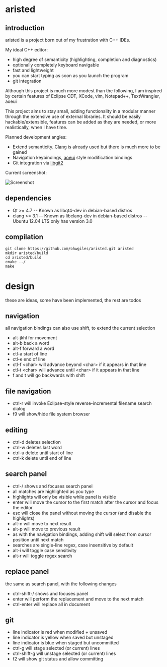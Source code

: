 aristed
=======

introduction
------------

aristed is a project born out of my frustration with C++ IDEs.

My ideal C++ editor:
- high degree of semanticity (highlighting, completion and diagnostics)
- optionally completely keyboard navigable
- fast and lightweight
- you can start typing as soon as you launch the program
- git integration

Although this project is much more modest than the following, I am inspired by certain features of Eclipse CDT, XCode, vim, Notepad++, TextWrangler, aoeui

This project aims to stay small, adding functionality in a modular manner through the extensive use of external libraries. It should be easily hackable/extensible, features can be added as they are needed, or more realistically, when I have time.

Planned development angles:
- Extend semanticity. [Clang](http://clang.llvm.org/) is already used but there is much more to be gained
- Navigation keybindings, [aoeui](http://aoeui.sourceforge.net/) style modification bindings
- Git integration via [libgit2](http://libgit2.github.com/)

Current screenshot:

![Screenshot](https://raw.github.com/ohwgiles/aristed/master/res/screenshot.png)


dependencies
------------
- Qt &gt;= 4.7
-- Known as libqt4-dev in debian-based distros
- clang &gt;= 3.1
-- Known as libclang-dev in debian-based distros
-- Ubuntu 12.04 LTS only has version 3.0


compilation
-----------
    git clone https://github.com/ohwgiles/aristed.git aristed
    mkdir aristed/build
    cd aristed/build
    cmake ../
    make

design
======

these are ideas, some have been implemented, the rest are todos

navigation
----------
all navigation bindings can also use shift, to extend the current selection
- alt-jkhl for movement
- alt-b back a word
- alt-f forward a word
- ctl-a start of line
- ctl-e end of line
- ctl-f &lt;char&gt; will advance beyond &lt;char&gt; if it appears in that line
- ctl-t &lt;char&gt; will advance until &lt;char&gt; if it appears in that line
- f and t will go backwards with shift

file navigation
---------------
- ctrl-r will invoke Eclipse-style reverse-incremental filename search dialog
- f9 will show/hide file system browser

editing
-------
- ctrl-d deletes selection
- ctrl-w deletes last word
- ctrl-u delete until start of line
- ctrl-k delete until end of line

search panel
------------
- ctrl-/ shows and focuses search panel
- all matches are highlighted as you type
- highlights will only be visible while panel is visible
- enter will move the cursor to the first match after the cursor and focus the editor
- esc will close the panel without moving the cursor (and disable the highlights)
- alt-n will move to next result
- alt-p will move to previous result
- as with the navigation bindings, adding shift will select from cursor position until next match
- searches are single-line regex, case insensitive by default
- alt-i will toggle case sensitivity
- alt-r will toggle regex search

replace panel
-------------
the same as search panel, with the following changes
- ctrl-shift-/ shows and focuses panel
- enter will perform the replacement and move to the next match
- ctrl-enter will replace all in document

git
---
- line indicator is red when modified + unsaved
- line indicator is yellow when saved but unstaged
- line indicator is blue when staged but uncommitted
- ctrl-g will stage selected (or current) lines
- ctrl-shift-g will unstage selected (or current) lines
- f2 will show git status and allow committing
